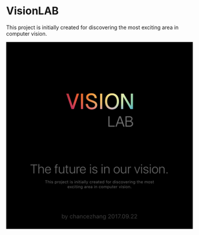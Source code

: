 # VisionLAB
This project is initially created for discovering the most exciting area in computer vision.

![preview_image](./VisionLAB/Resources/vision_lab.png)
